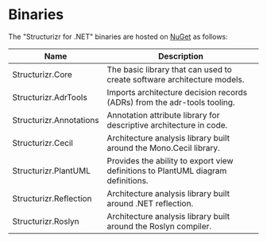 # Binaries

The "Structurizr for .NET" binaries are hosted on [NuGet](https://www.nuget.org/profiles/structurizr) as follows:

Name                    | Description
---------------------   | ---------------------------------------------------------------------------------------------------------------------------
Structurizr.Core        | The basic library that can used to create software architecture models.
Structurizr.AdrTools	| Imports architecture decision records (ADRs) from the adr-tools tooling.
Structurizr.Annotations | Annotation attribute library for descriptive architecture in code.
Structurizr.Cecil       | Architecture analysis library built around the Mono.Cecil library.
Structurizr.PlantUML	| Provides the ability to export view definitions to PlantUML diagram definitions.
Structurizr.Reflection  | Architecture analysis library built around .NET reflection.
Structurizr.Roslyn      | Architecture analysis library built around the Roslyn compiler.
